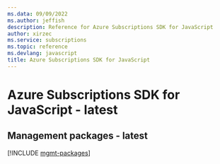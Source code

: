 ```yaml
---
ms.data: 09/09/2022
ms.author: jeffish
description: Reference for Azure Subscriptions SDK for JavaScript
author: xirzec
ms.service: subscriptions
ms.topic: reference
ms.devlang: javascript
title: Azure Subscriptions SDK for JavaScript
---
```

# Azure Subscriptions SDK for JavaScript - latest

## Management packages - latest
[!INCLUDE [mgmt-packages](subscriptions-mgmt-index.md)]